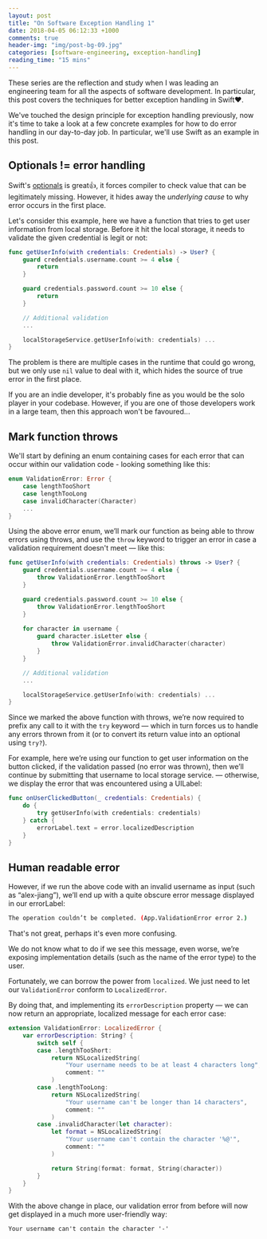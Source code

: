 ```yaml
---
layout: post
title: "On Software Exception Handling 1"
date: 2018-04-05 06:12:33 +1000
comments: true
header-img: "img/post-bg-09.jpg"
categories: [software-engineering, exception-handling]
reading_time: "15 mins"
---
```


These series are the reflection and study when I was leading an engineering team for all the aspects of software development.
In particular, this post covers the techniques for better exception handling in Swift❤️.

<!--more-->

We've touched the design principle for exception handling previously, now it's time to take a look at a few concrete examples
for how to do error handling in our day-to-day job. In particular, we'll use Swift as an example in this post.

## Optionals != error handling

Swift's [optionals](https://developer.apple.com/documentation/swift/optional) is great👍, it forces compiler to check value that
can be legitimately missing. However, it hides away the *underlying cause* to why error occurs in the first place.

Let's consider this example, here we have a function that tries to get user information from local storage. Before it hit the local storage,
it needs to validate the given credential is legit or not:

```swift
func getUserInfo(with credentials: Credentials) -> User? {
    guard credentials.username.count >= 4 else {
        return
    }

    guard credentials.password.count >= 10 else {
        return
    }

    // Additional validation
    ...

    localStorageService.getUserInfo(with: credentials) ...
}
``` 

The problem is there are multiple cases in the runtime that could go wrong, but we only use `nil` value to deal with it,
which hides the source of true error in the first place.

If you are an indie developer, it's probably fine as you would be the solo player in your codebase. However, if you are one of those
developers work in a large team, then this approach won't be favoured...

## Mark function throws

We'll start by defining an enum containing cases for each error that can occur within our validation code - looking something like this:

```swift
enum ValidationError: Error {
    case lengthTooShort
    case lengthTooLong
    case invalidCharacter(Character)
    ...
}
```

Using the above error enum, we’ll mark our function as being able to throw errors using throws, 
and use the `throw` keyword to trigger an error in case a validation requirement doesn't meet — like this:

```swift
func getUserInfo(with credentials: Credentials) throws -> User? {
    guard credentials.username.count >= 4 else {
        throw ValidationError.lengthTooShort
    }

    guard credentials.password.count >= 10 else {
        throw ValidationError.lengthTooShort
    }
    
    for character in username {
        guard character.isLetter else {
            throw ValidationError.invalidCharacter(character)
        }
    }

    // Additional validation
    ...

    localStorageService.getUserInfo(with: credentials) ...
}
``` 

Since we marked the above function with throws, we’re now required to prefix any call to it with the `try` keyword — 
which in turn forces us to handle any errors thrown from it (or to convert its return value into an optional using `try?`).

For example, here we’re using our function to get user information on the button clicked, 
if the validation passed (no error was thrown), then we’ll continue by submitting that username to local storage service. 
— otherwise, we display the error that was encountered using a UILabel:

```swift
func onUserClickedButton(_ credentials: Credentials) {
    do {
        try getUserInfo(with credentials: credentials)
    } catch {
        errorLabel.text = error.localizedDescription
    }
}
```

## Human readable error

However, if we run the above code with an invalid username as input (such as “alex-jiang”), we’ll end up with a quite obscure 
error message displayed in our errorLabel:

```bash
The operation couldn’t be completed. (App.ValidationError error 2.)
```

That's not great, perhaps it's even more confusing. 

We do not know what to do if we see this message, even worse, we’re 
exposing implementation details (such as the name of the error type) to the user.

Fortunately, we can borrow the power from `localized`. We just need to let our `ValidationError` conform to `LocalizedError`.

By doing that, and implementing its `errorDescription` property — we can now return an appropriate, localized message for each error case:

```swift
extension ValidationError: LocalizedError {
    var errorDescription: String? {
        switch self {
        case .lengthTooShort:
            return NSLocalizedString(
                "Your username needs to be at least 4 characters long",
                comment: ""
            )
        case .lengthTooLong:
            return NSLocalizedString(
                "Your username can't be longer than 14 characters",
                comment: ""
            )
        case .invalidCharacter(let character):
            let format = NSLocalizedString(
                "Your username can't contain the character '%@'",
                comment: ""
            )

            return String(format: format, String(character))
        }
    }
}
```

With the above change in place, our validation error from before will now get displayed in a much more user-friendly way:

```text
Your username can't contain the character '-'
```